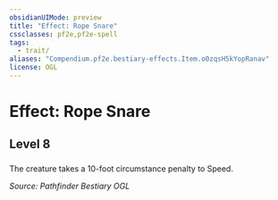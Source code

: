 ```yaml
---
obsidianUIMode: preview
title: "Effect: Rope Snare"
cssclasses: pf2e,pf2e-spell
tags:
  - trait/
aliases: "Compendium.pf2e.bestiary-effects.Item.o0zqsH5kYopRanav"
license: OGL
---
```

# Effect: Rope Snare
## Level 8
### 






The creature takes a 10-foot circumstance penalty to Speed.

*Source: Pathfinder Bestiary*
*OGL*